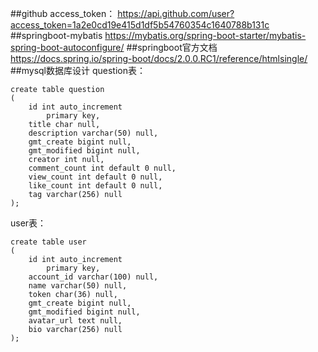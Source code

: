 ##github 
access_token：
https://api.github.com/user?access_token=1a2e0cd19e415d1df5b54760354c1640788b131c
##springboot-mybatis
https://mybatis.org/spring-boot-starter/mybatis-spring-boot-autoconfigure/
##springboot官方文档
https://docs.spring.io/spring-boot/docs/2.0.0.RC1/reference/htmlsingle/
##mysql数据库设计
question表：
```mysql
create table question
(
	id int auto_increment
		primary key,
	title char null,
	description varchar(50) null,
	gmt_create bigint null,
	gmt_modified bigint null,
	creator int null,
	comment_count int default 0 null,
	view_count int default 0 null,
	like_count int default 0 null,
	tag varchar(256) null
);
```
user表：
```mysql
create table user
(
	id int auto_increment
		primary key,
	account_id varchar(100) null,
	name varchar(50) null,
	token char(36) null,
	gmt_create bigint null,
	gmt_modified bigint null,
	avatar_url text null,
    bio varchar(256) null
);


```